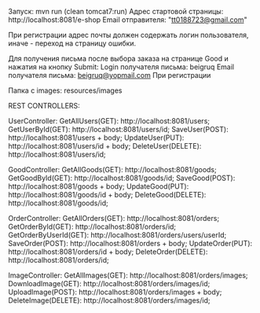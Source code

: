 Запуск: mvn run (clean tomcat7:run)
Адрес стартовой страницы: http://localhost:8081/e-shop
Email отправителя: "tt0188723@gmail.com" 

При регистрации адрес почты должен содержать логин пользователя,
иначе - переход на страницу ошибки.

Для получения письма после выбора заказа на странице Good и нажатия на кнопку Submit:
Login получателя письма: beigruq
Email получателя письма: beigruq@yopmail.com 
При регистрации 

Папка с images: resources/images

REST CONTROLLERS:

UserController:
GetAllUsers(GET): http://localhost:8081/users;
GetUserById(GET): http://localhost:8081/users/id;
SaveUser(POST): http://localhost:8081/users + body;
UpdateUser(PUT): http://localhost:8081/users/id + body;
DeleteUser(DELETE): http://localhost:8081/users/id;

GoodController:
GetAllGoods(GET): http://localhost:8081/goods;
GetGoodById(GET): http://localhost:8081/goods/id;
SaveGood(POST): http://localhost:8081/goods + body;
UpdateGood(PUT): http://localhost:8081/goods/id + body;
DeleteGood(DELETE): http://localhost:8081/goods/id;

OrderController:
GetAllOrders(GET): http://localhost:8081/orders;
GetOrderById(GET): http://localhost:8081/orders/id;
GetOrderByUserId(GET): http://localhost:8081/orders/users/userId;
SaveOrder(POST): http://localhost:8081/orders + body;
UpdateOrder(PUT): http://localhost:8081/orders/id + body;
DeleteOrder(DELETE): http://localhost:8081/orders/id;

ImageController:
GetAllImages(GET): http://localhost:8081/orders/images;
DownloadImage(GET): http://localhost:8081/orders/images/id;
UploadImage(POST): http://localhost:8081/orders/images + body;
DeleteImage(DELETE): http://localhost:8081/orders/images/id;